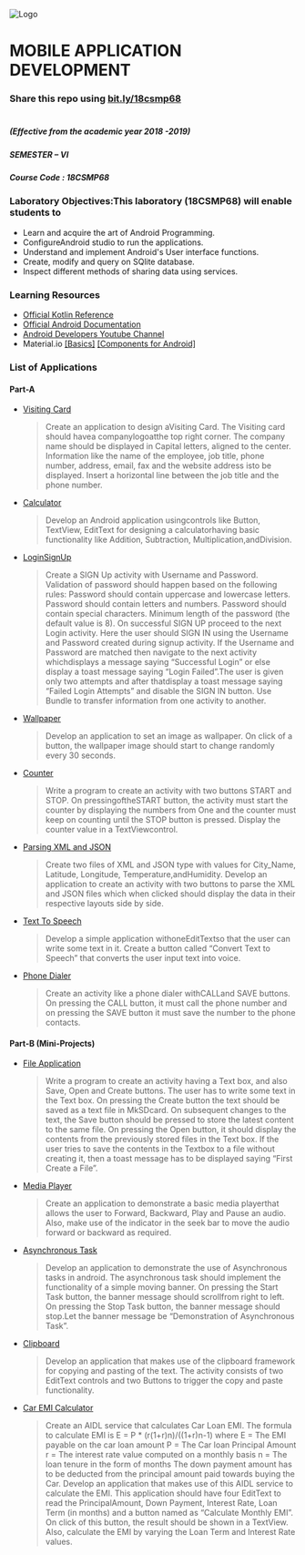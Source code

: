 ![Logo](https://github.com/iamishandubey/18CSMP68/blob/main/Docs/logo.png)
# MOBILE APPLICATION DEVELOPMENT
### Share this repo using [bit.ly/18csmp68](https://bit.ly/18csmp68)
#
##### (Effective from the academic year 2018 -2019)
##### SEMESTER – VI
##### Course Code : 18CSMP68

### Laboratory Objectives:This laboratory (18CSMP68) will enable students to 
- Learn and acquire the art of Android Programming.
- ConfigureAndroid studio to run the applications.
- Understand and implement Android's User interface functions.
- Create, modify and query on SQlite database.
- Inspect different methods of sharing data using services. 

### Learning Resources
- [Official Kotlin Reference](https://kotlinlang.org/docs/kotlin-pdf.html)
- [Official Android Documentation](https://developer.android.com/docs)
- [Android Developers Youtube Channel](https://www.youtube.com/user/androiddevelopers)
- Material.io  [[Basics]](https://material.io/design/introduction) [[Components for Android]](https://material.io/components?platform=android)

### List of Applications

#### Part-A

- [Visiting Card](https://github.com/iamishandubey/18CSMP68/tree/main/VisitingCard)
  >Create an application to design aVisiting Card. The Visiting card should havea companylogoatthe
  >top right corner. The company name should be displayed in Capital letters, aligned to the center.
  >Information like the name of the employee, job title, phone number, address, email, fax and the
  >website address isto be displayed. Insert a horizontal line between the job title and the phone
  >number. 
  
- [Calculator](https://github.com/iamishandubey/18CSMP68/tree/main/Calculator)
  >Develop an Android application usingcontrols like Button, TextView, EditText for designing a
  >calculatorhaving basic functionality like Addition, Subtraction, Multiplication,andDivision. 
  
- [LoginSignUp](https://github.com/iamishandubey/18CSMP68/tree/main/LoginSignup)
  >Create a SIGN Up activity with Username and Password. Validation of password should happen
  >based on the following rules:
  >Password should contain uppercase and lowercase letters.
  >Password should contain letters and numbers.
  >Password should contain special characters.
  >Minimum length of the password (the default value is 8).
  >On successful SIGN UP proceed to the next Login activity. Here the user should SIGN IN using
  >the Username and Password created during signup activity. If the Username and Password are
  >matched then navigate to the next activity whichdisplays a message saying “Successful Login” or
  >else display a toast message saying “Login Failed”.The user is given only two attempts and after
  >thatdisplay a toast message saying “Failed Login Attempts” and disable the SIGN IN button. Use
  >Bundle to transfer information from one activity to another.

- [Wallpaper](https://github.com/iamishandubey/18CSMP68/tree/main/Wallpaper)
  >Develop an application to set an image as wallpaper. On click of a button, the wallpaper image
  >should start to change randomly every 30 seconds.
  
- [Counter](https://github.com/iamishandubey/18CSMP68/tree/main/Counter)
  >Write a program to create an activity with two buttons START and STOP. On
  >pressingoftheSTART button, the activity must start the counter by displaying the numbers from
  >One and the counter must keep on counting until the STOP button is pressed. Display the counter
  >value in a TextViewcontrol. 
  
- [Parsing XML and JSON](https://github.com/iamishandubey/18CSMP68/tree/main/ParsingXMLandJSON)
  >Create two files of XML and JSON type with values for City_Name, Latitude, Longitude,
  >Temperature,andHumidity. Develop an application to create an activity with two buttons to parse
  >the XML and JSON files which when clicked should display the data in their respective layouts
  >side by side. 
  
- [Text To Speech](https://github.com/iamishandubey/18CSMP68/tree/main/TextToSpeech)
  >Develop a simple application withoneEditTextso that the user can write some text in it. Create a
  >button called “Convert Text to Speech” that converts the user input text into voice.
  
- [Phone Dialer](https://github.com/iamishandubey/18CSMP68/tree/main/PhoneDialer)
  >Create an activity like a phone dialer withCALLand SAVE buttons. On pressing the CALL
  >button, it must call the phone number and on pressing the SAVE button it must save the number
  >to the phone contacts. 
  
#### Part-B (Mini-Projects)

- [File Application](https://github.com/iamishandubey/18CSMP68/tree/main/FileApplication)
  >Write a program to create an activity having a Text box, and also Save, Open and Create buttons.
  >The user has to write some text in the Text box. On pressing the Create button the text should be
  >saved as a text file in MkSDcard. On subsequent changes to the text, the Save button should be
  >pressed to store the latest content to the same file. On pressing the Open button, it should display
  >the contents from the previously stored files in the Text box. If the user tries to save the contents
  >in the Textbox to a file without creating it, then a toast message has to be displayed saying “First
  >Create a File”.

- [Media Player](https://github.com/iamishandubey/18CSMP68/tree/main/MediaPlayer)
  >Create an application to demonstrate a basic media playerthat allows the user to Forward,
  >Backward, Play and Pause an audio. Also, make use of the indicator in the seek bar to move the
  >audio forward or backward as required. 
  
- [Asynchronous Task](https://github.com/iamishandubey/18CSMP68/tree/main/AsynchronousTask)
  >Develop an application to demonstrate the use of Asynchronous tasks in android. The
  >asynchronous task should implement the functionality of a simple moving banner. On pressing the
  >Start Task button, the banner message should scrollfrom right to left. On pressing the Stop Task
  >button, the banner message should stop.Let the banner message be “Demonstration of
  >Asynchronous Task”.
  
- [Clipboard](https://github.com/iamishandubey/18CSMP68/tree/main/Clipboard)
  >Develop an application that makes use of the clipboard framework for copying and pasting of the
  >text. The activity consists of two EditText controls and two Buttons to trigger the copy and paste
  >functionality.
  
- [Car EMI Calculator](https://github.com/iamishandubey/18CSMP68/tree/main/CarEMICalculator)
  >Create an AIDL service that calculates Car Loan EMI. The formula to calculate EMI is
  >E = P * (r(1+r)n)/((1+r)n-1)
  >where
  > E = The EMI payable on the car loan amount
  > P = The Car loan Principal Amount
  > r = The interest rate value computed on a monthly basis
  > n = The loan tenure in the form of months
  >The down payment amount has to be deducted from the principal amount paid towards buying the
  >Car. Develop an application that makes use of this AIDL service to calculate the EMI. This
  >application should have four EditText to read the PrincipalAmount, Down Payment, Interest Rate,
  >Loan Term (in months) and a button named as “Calculate Monthly EMI”. On click of this button,
  >the result should be shown in a TextView. Also, calculate the EMI by varying the Loan Term and
  >Interest Rate values. 
